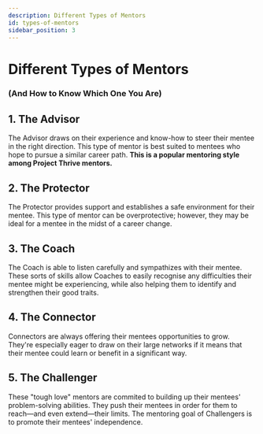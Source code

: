 ```yaml
---
description: Different Types of Mentors
id: types-of-mentors
sidebar_position: 3
---
```


# Different Types of Mentors
### (And How to Know Which One You Are)

## 1. The Advisor

The Advisor draws on their experience and know-how to steer their mentee in the right direction. This type of mentor is best suited to mentees who hope to pursue a similar career path. **This is a popular mentoring style among Project Thrive mentors.**

## 2. The Protector

The Protector provides support and establishes a safe environment for their mentee. This type of mentor can be overprotective; however, they may be ideal for a mentee in the midst of a career change.

## 3. The Coach

The Coach is able to listen carefully and sympathizes with their mentee. These sorts of skills allow Coaches to easily recognise any difficulties their mentee might be experiencing, while also helping them to identify and strengthen their good traits.

## 4. The Connector

Connectors are always offering their mentees opportunities to grow. They're especially eager to draw on their large networks if it means that their mentee could learn or benefit in a significant way.

## 5. The Challenger

These "tough love" mentors are commited to building up their mentees' problem-solving abilities. They push their mentees in order for them to reach—and even extend—their limits. The mentoring goal of Challengers is to promote their mentees' independence.